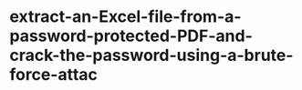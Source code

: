 # extract-an-Excel-file-from-a-password-protected-PDF-and-crack-the-password-using-a-brute-force-attac